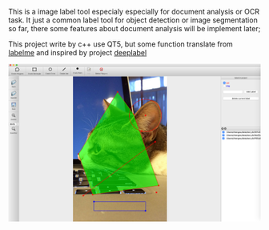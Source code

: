 This is a image label tool especialy especially for document analysis or OCR task. It just a common label tool for object detection or image segmentation so far, there some features about document analysis will be implement later;

This project write by c++ use QT5, but some function translate from [labelme](https://github.com/wkentaro/labelme)
and inspired by project [deeplabel](https://github.com/jveitchmichaelis/deeplabel)



![截图](./doc/images/labeltool.png)
